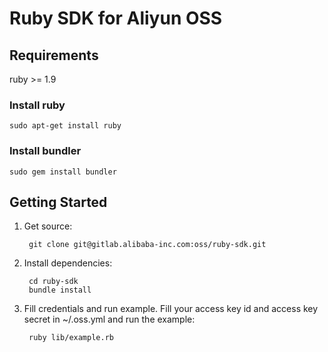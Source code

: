 # Ruby SDK for Aliyun OSS

## Requirements

ruby >= 1.9

### Install ruby

    sudo apt-get install ruby

### Install bundler

    sudo gem install bundler

## Getting Started

1. Get source:

        git clone git@gitlab.alibaba-inc.com:oss/ruby-sdk.git

2. Install dependencies:

        cd ruby-sdk
        bundle install

3. Fill credentials and run example. Fill your access key id and
   access key secret in ~/.oss.yml and run the example:

        ruby lib/example.rb
